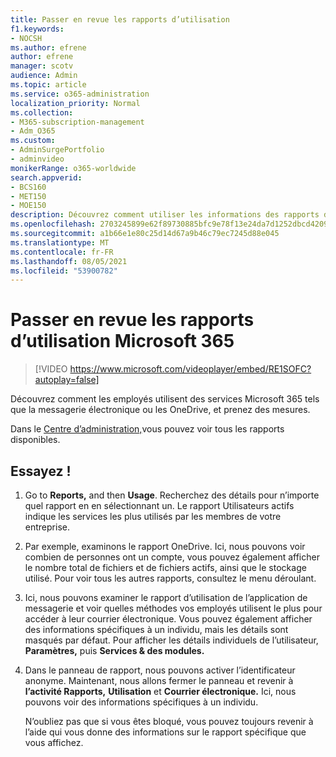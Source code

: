 ```yaml
---
title: Passer en revue les rapports d’utilisation
f1.keywords:
- NOCSH
ms.author: efrene
author: efrene
manager: scotv
audience: Admin
ms.topic: article
ms.service: o365-administration
localization_priority: Normal
ms.collection:
- M365-subscription-management
- Adm_O365
ms.custom:
- AdminSurgePortfolio
- adminvideo
monikerRange: o365-worldwide
search.appverid:
- BCS160
- MET150
- MOE150
description: Découvrez comment utiliser les informations des rapports d’utilisation.
ms.openlocfilehash: 2703245899e62f89730885bfc9e78f13e24da7d1252dbcd4209f1ddd6ce15292
ms.sourcegitcommit: a1b66e1e80c25d14d67a9b46c79ec7245d88e045
ms.translationtype: MT
ms.contentlocale: fr-FR
ms.lasthandoff: 08/05/2021
ms.locfileid: "53900782"
---
```

# <a name="review-usage-reports-in-microsoft-365"></a>Passer en revue les rapports d’utilisation Microsoft 365

> [!VIDEO https://www.microsoft.com/videoplayer/embed/RE1SOFC?autoplay=false]

Découvrez comment les employés utilisent des services Microsoft 365 tels que la messagerie électronique ou les OneDrive, et prenez des mesures.

Dans le [Centre d’administration,](https://admin.microsoft.com)vous pouvez voir tous les rapports disponibles.

## <a name="try-it"></a>Essayez !

1. Go to **Reports,** and then **Usage**. Recherchez des détails pour n’importe quel rapport en en sélectionnant un. Le rapport Utilisateurs actifs indique les services les plus utilisés par les membres de votre entreprise.
1. Par exemple, examinons le rapport OneDrive. Ici, nous pouvons voir combien de personnes ont un compte, vous pouvez également afficher le nombre total de fichiers et de fichiers actifs, ainsi que le stockage utilisé. Pour voir tous les autres rapports, consultez le menu déroulant.
1. Ici, nous pouvons examiner le rapport d’utilisation de l’application de messagerie et voir quelles méthodes vos employés utilisent le plus pour accéder à leur courrier électronique. Vous pouvez également afficher des informations spécifiques à un individu, mais les détails sont masqués par défaut. Pour afficher les détails individuels de l’utilisateur, **Paramètres,** puis **Services & des modules.**
1. Dans le panneau de rapport, nous pouvons activer l’identificateur anonyme. Maintenant, nous allons fermer le panneau et revenir à **l’activité Rapports,** **Utilisation** et **Courrier électronique.** Ici, nous pouvons voir des informations spécifiques à un individu.

    N’oubliez pas que si vous êtes bloqué, vous pouvez toujours revenir à l’aide qui vous donne des informations sur le rapport spécifique que vous affichez.